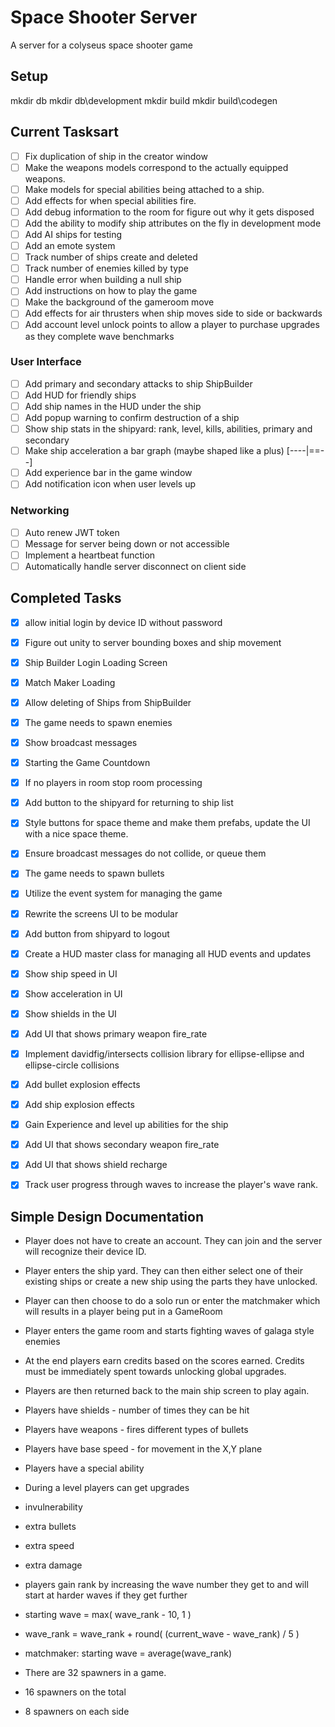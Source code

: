 # Space Shooter Server

A server for a colyseus space shooter game

## Setup

mkdir db
mkdir db\development
mkdir build
mkdir build\codegen

## Current Tasksart

- [ ] Fix duplication of ship in the creator window
- [ ] Make the weapons models correspond to the actually equipped weapons.
- [ ] Make models for special abilities being attached to a ship.
- [ ] Add effects for when special abilities fire.
- [ ] Add debug information to the room for figure out why it gets disposed
- [ ] Add the ability to modify ship attributes on the fly in development mode
- [ ] Add AI ships for testing
- [ ] Add an emote system
- [ ] Track number of ships create and deleted
- [ ] Track number of enemies killed by type
- [ ] Handle error when building a null ship
- [ ] Add instructions on how to play the game
- [ ] Make the background of the gameroom move
- [ ] Add effects for air thrusters when ship moves side to side or backwards
- [ ] Add account level unlock points to allow a player to purchase upgrades as they complete wave benchmarks

### User Interface
- [ ] Add primary and secondary attacks to ship ShipBuilder
- [ ] Add HUD for friendly ships
- [ ] Add ship names in the HUD under the ship
- [ ] Add popup warning to confirm destruction of a ship
- [ ] Show ship stats in the shipyard: rank, level, kills, abilities, primary and secondary
- [ ] Make ship acceleration a bar graph (maybe shaped like a plus) [----|==--]
- [ ] Add experience bar in the game window
- [ ] Add notification icon when user levels up

### Networking
- [ ] Auto renew JWT token
- [ ] Message for server being down or not accessible
- [ ] Implement a heartbeat function
- [ ] Automatically handle server disconnect on client side

## Completed Tasks

- [x] allow initial login by device ID without password
- [x] Figure out unity to server bounding boxes and ship movement
- [x] Ship Builder Login Loading Screen
- [x] Match Maker Loading
- [x] Allow deleting of Ships from ShipBuilder
- [x] The game needs to spawn enemies
- [x] Show broadcast messages
- [x] Starting the Game Countdown
- [x] If no players in room stop room processing
- [x] Add button to the shipyard for returning to ship list
- [x] Style buttons for space theme and make them prefabs, update the UI with a nice space theme.
- [x] Ensure broadcast messages do not collide, or queue them
- [x] The game needs to spawn bullets
- [x] Utilize the event system for managing the game
- [x] Rewrite the screens UI to be modular
- [x] Add button from shipyard to logout
- [x] Create a HUD master class for managing all HUD events and updates
- [x] Show ship speed in UI
- [x] Show acceleration in UI
- [x] Show shields in the UI
- [x] Add UI that shows primary weapon fire_rate
- [x] Implement davidfig/intersects collision library for ellipse-ellipse and ellipse-circle collisions
- [x] Add bullet explosion effects
- [x] Add ship explosion effects
- [x] Gain Experience and level up abilities for the ship
- [x] Add UI that shows secondary weapon fire_rate
- [x] Add UI that shows shield recharge
- [x] Track user progress through waves to increase the player's wave rank.


## Simple Design Documentation

- Player does not have to create an account. They can join and the server will recognize their device ID.
- Player enters the ship yard. They can then either select one of their existing ships or create a new ship using the parts they have unlocked.
- Player can then choose to do a solo run or enter the matchmaker which will results in a player being put in a GameRoom
- Player enters the game room and starts fighting waves of galaga style enemies
- At the end players earn credits based on the scores earned. Credits must be immediately spent towards unlocking global upgrades.
- Players are then returned back to the main ship screen to play again.

- Players have shields - number of times they can be hit
- Players have weapons - fires different types of bullets
- Players have base speed - for movement in the X,Y plane
- Players have a special ability

- During a level players can get upgrades
- invulnerability
- extra bullets
- extra speed
- extra damage

- players gain rank by increasing the wave number they get to and will start at harder waves if they get further

- starting wave = max( wave_rank - 10, 1 )
- wave_rank = wave_rank + round( (current_wave - wave_rank) / 5 )
- matchmaker: starting wave = average(wave_rank)

- There are 32 spawners in a game.
- 16 spawners on the total
- 8 spawners on each side
